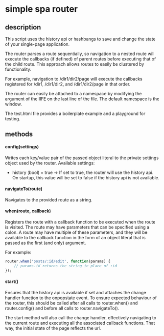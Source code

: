 # simple spa router

## description

This script uses the history api or hashbangs to save and change the state of your single-page application.

The router parses a route sequentially, so navigation to a nested route will execute the callbacks (if defined) of parent routes before executing that of the child route.  This approach allows routes to easily be clustered by functionality.

For example, navigation to /dir1/dir2/page will execute the callbacks registered for /dir1, /dir1/dir2, and /dir1/dir2/page in that order.

The router can easily be attached to a namespace by modifying the argument of the IIFE on the last line of the file.  The default namespace is the window.

The test.html file provides a boilerplate example and a playground for testing.


## methods

#### config(settings)

Writes each key/value pair of the passed object literal to the private settings object used by the router.
Available settings:
* history (bool) = true -> If set to true, the router will use the history api. On startup, this value will be set to false if the history api is not available.

#### navigateTo(route)

Navigates to the provided route as a string.

#### when(route, callback)

Registers the route with a callback function to be executed when the route is visited.  The route may have parameters that can be specified using a colon.  A route may have multiple of these parameters, and they will be available to the callback function in the form of an object literal that is passed as the first (and only) argument.

For example:
```javascript
router.when('posts/:id/edit', function(params) {
    // params.id returns the string in place of :id
});
```

#### start()

Ensures that the history api is available if set and attaches the change handler function to the onpopstate event.  To ensure expected behaviour of the router, this should be called after all calls to router.when() and router.config() and before all calls to router.navigateTo().

The start method will also call the change handler, effectively navigating to the current route and executing all the associated callback functions.  That way, the initial state of the page reflects the url.
